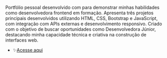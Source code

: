 Portfólio pessoal desenvolvido com para demonstrar minhas habilidades como desenvolvedora frontend em formação. Apresenta três projetos principais desenvolvidos utilizando HTML, CSS, Bootstrap e JavaScript, com integração com APIs externas e desenvolvimento responsivo. Criado com o objetivo de buscar oportunidades como Desenvolvedora Júnior, destacando minha capacidade técnica e criativa na construção de interfaces web.
- ✨[Acesse aqui](https://portfolio-henna-three-61.vercel.app/)
